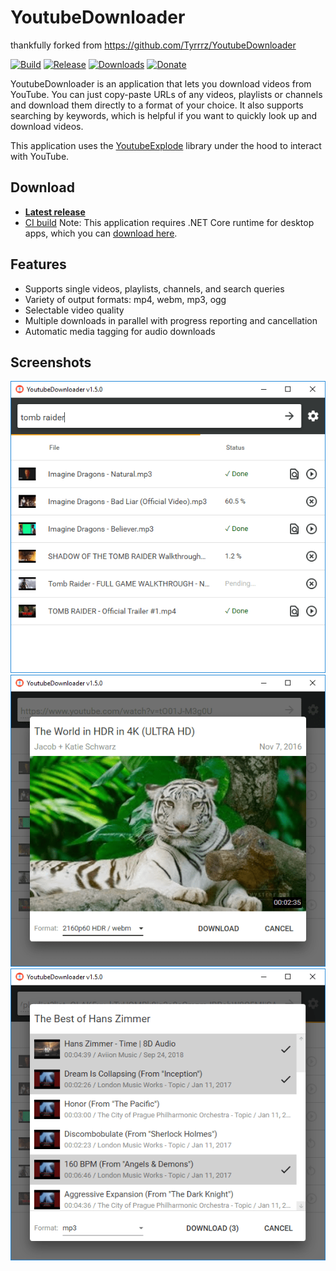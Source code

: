 # YoutubeDownloader

thankfully forked from https://github.com/Tyrrrz/YoutubeDownloader

[![Build](https://github.com/abyssox/YoutubeDownloader/workflows/CI/badge.svg?branch=master)](https://github.com/abyssox/YoutubeDownloader/actions)
[![Release](https://img.shields.io/github/release/abyssox/YoutubeDownloader.svg)](https://github.com/abyssox/YoutubeDownloader/releases)
[![Downloads](https://img.shields.io/github/downloads/abyssox/YoutubeDownloader/total.svg)](https://github.com/abyssox/YoutubeDownloader/releases)
[![Donate](https://img.shields.io/badge/donate-$$$-purple.svg)](https://tyrrrz.me/donate)

YoutubeDownloader is an application that lets you download videos from YouTube. You can just copy-paste URLs of any videos, playlists or channels and download them directly to a format of your choice. It also supports searching by keywords, which is helpful if you want to quickly look up and download videos.

This application uses the [YoutubeExplode](https://github.com/Tyrrrz/YoutubeExplode) library under the hood to interact with YouTube.

## Download

- **[Latest release](https://github.com/abyssox/YoutubeDownloader/releases/latest)**
- [CI build](https://github.com/abyssox/YoutubeDownloader/actions)
Note: This application requires .NET Core runtime for desktop apps, which you can [download here](https://dotnet.microsoft.com/download/dotnet-core/current/runtime).

## Features

- Supports single videos, playlists, channels, and search queries
- Variety of output formats: mp4, webm, mp3, ogg
- Selectable video quality
- Multiple downloads in parallel with progress reporting and cancellation
- Automatic media tagging for audio downloads

## Screenshots

![list](.screenshots/list.png)
![single](.screenshots/single.png)
![multiple](.screenshots/multiple.png)